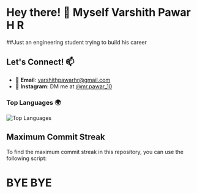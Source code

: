 # Hey there! 👋 Myself  Varshith Pawar H R

##Just an engineering student trying to build his career

## Let's Connect! 📫

- 📧 **Email**: varshithpawarhr@gmail.com
- 📸 **Instagram**: DM me at [@mr.pawar_10](https://www.instagram.com/mr.pawar_10/)



### Top Languages 🌍

![Top Languages](https://github-readme-stats.vercel.app/api/top-langs/?username=VarshithPawarHR&layout=compact&theme=dark)

## Maximum Commit Streak

To find the maximum commit streak in this repository, you can use the following script:

# BYE BYE

